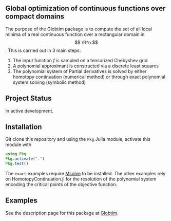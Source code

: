 ## Global optimization of continuous functions over compact domains

The purpose of the Globtim package is to compute the set of all local minima of a real continuous function over a rectangular domain in $$ \R^n $$. This is carried out in 3 main steps:


1. The input function $f$ is sampled on a tensorized Chebyshev grid
2. A polynomial approximant is constructed via a discrete least squares
3. The polynomial system of Partial derivatives is solved by either homotopy continuation (numerical  method) or through exact polynomial system solving (symbolic method)

## Project Status

In active development.

## Installation

Git clone this repository and using the `Pkg` Julia module,  activate this module with

```julia
using Pkg 
Pkg.activate(".")
Pkg.test()
```

The `exact` examples require [Msolve](https://msolve.lip6.fr/) to be installed. 
The other examples rely on HomotopyContinuation.jl for the resolution of the polynomial system encoding the critical points of the objective function. 

## Examples

See the description page for this package at [Globtim](https://gescholt.github.io/globtim).
